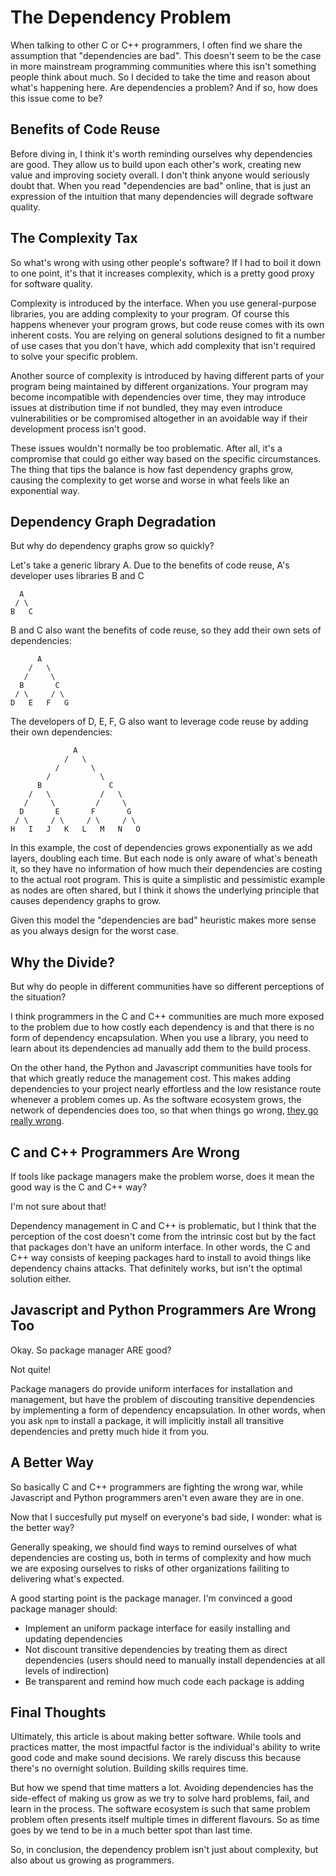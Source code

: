 # The Dependency Problem

When talking to other C or C++ programmers, I often find we share the assumption that "dependencies are bad". This doesn't seem to be the case in more mainstream programming communities where this isn't something people think about much. So I decided to take the time and reason about what's happening here. Are dependencies a problem? And if so, how does this issue come to be?

## Benefits of Code Reuse

Before diving in, I think it's worth reminding ourselves why dependencies are good. They allow us to build upon each other's work, creating new value and improving society overall. I don't think anyone would seriously doubt that. When you read "dependencies are bad" online, that is just an expression of the intuition that many dependencies will degrade software quality.

## The Complexity Tax

So what's wrong with using other people's software? If I had to boil it down to one point, it's that it increases complexity, which is a pretty good proxy for software quality.

Complexity is introduced by the interface. When you use general-purpose libraries, you are adding complexity to your program. Of course this happens whenever your program grows, but code reuse comes with its own inherent costs. You are relying on general solutions designed to fit a number of use cases that you don't have, which add complexity that isn't required to solve your specific problem. 

Another source of complexity is introduced by having different parts of your program being maintained by different organizations. Your program may become incompatible with dependencies over time, they may introduce issues at distribution time if not bundled, they may even introduce vulnerabilities or be compromised altogether in an avoidable way if their development process isn't good.

These issues wouldn't normally be too problematic. After all, it's a compromise that could go either way based on the specific circumstances. The thing that tips the balance is how fast dependency graphs grow, causing the complexity to get worse and worse in what feels like an exponential way. 

## Dependency Graph Degradation

But why do dependency graphs grow so quickly?

Let's take a generic library A. Due to the benefits of code reuse, A's developer uses libraries B and C

```
  A
 / \
B   C
```

B and C also want the benefits of code reuse, so they add their own sets of dependencies:

```
      A
    /   \
   /     \
  B       C
 / \     / \
D   E   F   G
```

The developers of D, E, F, G also want to leverage code reuse by adding their own dependencies:

```
              A
            /   \
          /       \
        /           \
      B               C
    /   \           /   \
   /     \         /     \
  D       E       F       G
 / \     / \     / \     / \
H   I   J   K   L   M   N   O
```

In this example, the cost of dependencies grows exponentially as we add layers, doubling each time. But each node is only aware of what's beneath it, so they have no information of how much their dependencies are costing to the actual root program.  This is quite a simplistic and pessimistic example as nodes are often shared, but I think it shows the underlying principle that causes dependency graphs to grow.

Given this model the "dependencies are bad" heuristic makes more sense as you always design for the worst case.

## Why the Divide?

But why do people in different communities have so different perceptions of the situation?

I think programmers in the C and C++ communities are much more exposed to the problem due to how costly each dependency is and that there is no form of dependency encapsulation. When you use a library, you need to learn about its dependencies ad manually add them to the build process.

On the other hand, the Python and Javascript communities have tools for that which greatly reduce the management cost. This makes adding dependencies to your project nearly effortless and the low resistance route whenever a problem comes up. As the software ecosystem grows, the network of dependencies does too, so that when things go wrong, [they go really wrong](https://en.wikipedia.org/wiki/Npm_left-pad_incident).

## C and C++ Programmers Are Wrong

If tools like package managers make the problem worse, does it mean the good way is the C and C++ way?

I'm not sure about that!

Dependency management in C and C++ is problematic, but I think that the perception of the cost doesn't come from the intrinsic cost but by the fact that packages don't have an uniform interface. In other words, the C and C++ way consists of keeping packages hard to install to avoid things like dependency chains attacks. That definitely works, but isn't the optimal solution either.

## Javascript and Python Programmers Are Wrong Too

Okay. So package manager ARE good?

Not quite!

Package managers do provide uniform interfaces for installation and management, but have the problem of discouting transitive dependencies by implementing a form of dependency encapsulation. In other words, when you ask `npm` to install a package, it will implicitly install all transitive dependencies and pretty much hide it from you.

## A Better Way

So basically C and C++ programmers are fighting the wrong war, while Javascript and Python programmers aren't even aware they are in one.

Now that I succesfully put myself on everyone's bad side, I wonder: what is the better way?

Generally speaking, we should find ways to remind ourselves of what dependencies are costing us, both in terms of complexity and how much we are exposing ourselves to risks of other organizations failiting to delivering what's expected.

A good starting point is the package manager. I'm convinced a good package manager should:
* Implement an uniform package interface for easily installing and updating dependencies
* Not discount transitive dependencies by treating them as direct dependencies (users should need to manually install dependencies at all levels of indirection)
* Be transparent and remind how much code each package is adding

## Final Thoughts

Ultimately, this article is about making better software. While tools and practices matter, the most impactful factor is the individual's ability to write good code and make sound decisions. We rarely discuss this because there's no overnight solution. Building skills requires time.

But how we spend that time matters a lot. Avoiding dependencies has the side-effect of making us grow as we try to solve hard problems, fail, and learn in the process. The software ecosystem is such that same problem problem often presents itself multiple times in different flavours. So as time goes by we tend to be in a much better spot than last time.

So, in conclusion, the dependency problem isn't just about complexity, but also about us growing as programmers.